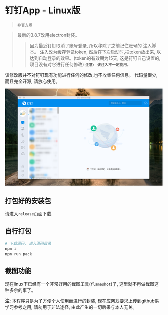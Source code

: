 # 钉钉App - Linux版
> `非官方版`

> 最新的3.8.7改用electron封装。
>> 因为最近钉钉取消了账号登录, 所以移除了之前记住账号的 注入脚本。
>> 注入改为缓存登录token, 然后在下次启动时,把token放出来, 以达到自动登录的效果。(token的有效期为15天, 这是钉钉自己设置的, 项目没有对它进行任何修改)
>> **`注意: 该注入不一定能用。`**

该修改版并不对钉钉现有功能进行任何的修改,也不收集任何信息。
代码量很少, 而且完全开源, 请放心使用。



![preview](./preview.png)


## 打包好的安装包
请进入`release`页面下载.


## 自行打包
```bash
# 下载源码, 进入源码目录
npm i
npm run pack
```

## 截图功能
现在linux下已经有一个非常好用的截图工具(`flameshot`)了, 这里就不再做截图这种多余的事了。





**注:** 本程序只是为了方便个人使用而进行的封装, 现在应网友要求上传到github供学习参考之用, 请勿用于非法途径, 由此产生的一切后果与本人无关。